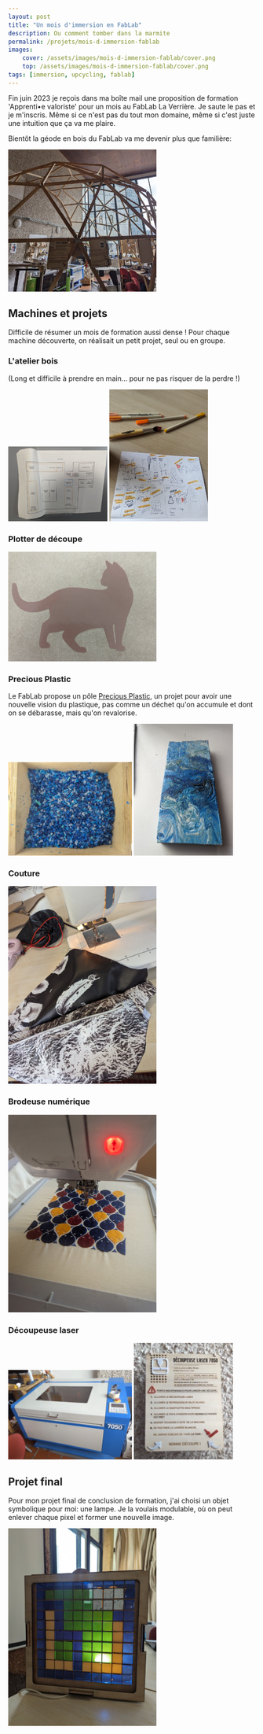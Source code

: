 ```yaml
---
layout: post
title: "Un mois d'immersion en FabLab"
description: Ou comment tomber dans la marmite
permalink: /projets/mois-d-immersion-fablab
images:
    cover: /assets/images/mois-d-immersion-fablab/cover.png 
    top: /assets/images/mois-d-immersion-fablab/cover.png 
tags: [immersion, upcycling, fablab]
---
```


Fin juin 2023 je reçois dans ma boîte mail une proposition de formation 'Apprenti•e valoriste' pour un mois au FabLab La Verrière. Je saute le pas et je m'inscris. Même si ce n'est pas du tout mon domaine, même si c'est juste une intuition que ça va me plaire.

Bientôt la géode en bois du FabLab va me devenir plus que familière:

<img src="/assets/images/mois-d-immersion-fablab/geode.png" style="max-width: 60%" /> 

## Machines et projets

Difficile de résumer un mois de formation aussi dense ! Pour chaque machine découverte, on réalisait un petit projet, seul ou en groupe. 

### L'atelier bois

(Long et difficile à prendre en main... pour ne pas risquer de la perdre !)

<div class="list-multiple-images">
    <img src="/assets/images/mois-d-immersion-fablab/atelier-bois-plan.jpg" style="max-width: 40%" /> 
    <img src="/assets/images/mois-d-immersion-fablab/atelier-bois-notes.jpg" style="max-width: 40%" />
</div>

### Plotter de découpe

<img src="/assets/images/mois-d-immersion-fablab/plotter-de-decoupe.png" style="max-width: 60%" /> 

### Precious Plastic

Le FabLab propose un pôle [Precious Plastic](https://www.preciousplastic.com/), un projet pour avoir une nouvelle vision du plastique, pas comme un déchet qu'on accumule et dont on se débarasse, mais qu'on revalorise.

<div class="list-multiple-images">
    <img src="/assets/images/mois-d-immersion-fablab/broyage-plastique.jpg" style="max-width: 50%" /> 
    <img src="/assets/images/mois-d-immersion-fablab/plaque-precious-plastic.jpg" style="max-width: 40%" />
</div>

### Couture

<img src="/assets/images/mois-d-immersion-fablab/couture-banane.jpg" style="max-width: 60%" /> 

### Brodeuse numérique

<img src="/assets/images/mois-d-immersion-fablab/brodeuse.jpg" style="max-width: 60%" /> 

### Découpeuse laser

<div class="list-multiple-images">
    <img src="/assets/images/mois-d-immersion-fablab/decoupeuse-laser.png" style="max-width: 50%" /> 
    <img src="/assets/images/mois-d-immersion-fablab/decoupeuse-laser-instructions.png" style="max-width: 40%" />
</div>

## Projet final

Pour mon projet final de conclusion de formation, j'ai choisi un objet symbolique pour moi: une lampe. Je la voulais modulable, où on peut enlever chaque pixel et former une nouvelle image.

<img src="/assets/images/mois-d-immersion-fablab/projet-final-lampe.jpg" style="max-width: 60%" /> 


